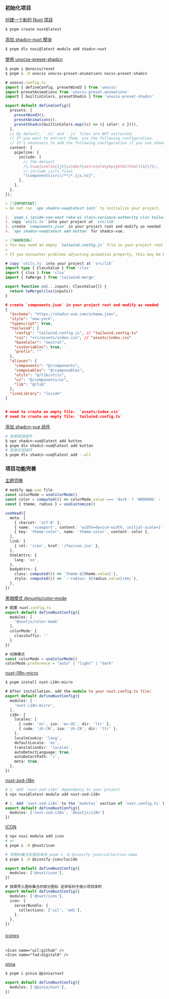 ### 初始化项目

[创建一个新的 Nuxt 项目](https://www.shadcn-vue.com/docs/installation/nuxt.html)

```bash
$ pnpm create nuxt@latest
```

[添加 shadcn-nuxt 模块](https://www.shadcn-vue.com/docs/installation/nuxt.html)

```bash
$ pnpm dlx nuxi@latest module add shadcn-nuxt
```

[使用 unocss-preset-shadcn](https://github.com/unocss-community/unocss-preset-shadcn)

```bash
$ pnpm i @unocss/reset
$ pnpm i -D unocss unocss-preset-animations nocss-preset-shadcn
```

```ts
# unocss.config.ts
import { defineConfig, presetWind3 } from 'unocss'
import presetAnimations from 'unocss-preset-animations'
import { builtinColors, presetShadcn } from 'unocss-preset-shadcn'

export default defineConfig({
  presets: [
    presetWind3(),
    presetAnimations(),
    presetShadcn(builtinColors.map((c) => ({ color: c }))),
  ],
  // By default, `.ts` and `.js` files are NOT extracted.
  // If you want to extract them, use the following configuration.
  // It's necessary to add the following configuration if you use shadcn-vue or shadcn-svelte.
  content: {
    pipeline: {
      include: [
        // the default
        /\.(vue|svelte|[jt]sx|mdx?|astro|elm|php|phtml|html)($|\?)/,
        // include js/ts files
        "(components|src)/**/*.{js,ts}",
      ],
    },
  },
});
```

```md
> [!IMPORTANT]
> Do not run `npx shadcn-vue@latest init` to initialize your project.

1. `pnpm i lucide-vue-next reka-ui class-variance-authority clsx tailwind-merge` for shadcn-vue.
2. copy `utils.ts` into your project at `src/lib`
3. create `components.json` in your project root and modify as needed
4. `npx shadcn-vue@latest add button` for shadcn-vue.

> [!WARNING]
> You may need an empty `tailwind.config.js` file in your project root to make cli commands happy.
>
> If you encounter problems adjusting animation property, this may be because [tailwind-animate](https://github.com/jamiebuilds/tailwindcss-animate) has [duplicate rules about animation and transition](https://github.com/jamiebuilds/tailwindcss-animate/pull/46). You can refer to [Migration Guide from Animations Preset for UnoCSS](https://unocss-preset-animations.aelita.me/guide/migration.html) to solve this problem.
```

```ts
# copy `utils.ts` into your project at `src/lib`
import type { ClassValue } from 'clsx'
import { clsx } from 'clsx'
import { twMerge } from 'tailwind-merge'

export function cn(...inputs: ClassValue[]) {
  return twMerge(clsx(inputs))
}
```

```json
# create `components.json` in your project root and modify as needed
{
  "$schema": "https://shadcn-vue.com/schema.json",
  "style": "new-york",
  "typescript": true,
  "tailwind": {
    "config": "tailwind.config.js", // "tailwind.config.ts"
    "css": "src/assets/index.css", // "assets/index.css"
    "baseColor": "neutral",
    "cssVariables": true,
    "prefix": ""
  },
  "aliases": {
    "components": "@/components",
    "composables": "@/composables",
    "utils": "@/lib/utils",
    "ui": "@/components/ui",
    "lib": "@/lib"
  },
  "iconLibrary": "lucide"
}


# need to create an empty file:  `assets/index.css`
# need to create an empty file: `tailwind.config.ts`
```

[添加 shadcn-vue 组件](https://www.shadcn-vue.com/docs/cli.html)

```bash
# 安装按钮组件
$ npx shadcn-vue@latest add button
$ pnpm dlx shadcn-vue@latest add button
# 安装全部组件
$ pnpm dlx shadcn-vue@latest add --all
```

### 项目功能完善

[主题切换](https://github.com/unocss-community/unocss-preset-shadcn/blob/main/playground/src/components/theme-switch.tsx)

```ts
# modify app.vue file
const colorMode = useColorMode()
const color = computed(() => colorMode.value === 'dark' ? '#09090b' : '#ffffff')
const { theme, radius } = useCustomize()

useHead({
  meta: [
    { charset: 'utf-8' },
    { name: 'viewport', content: 'width=device-width, initial-scale=1' },
    { key: 'theme-color', name: 'theme-color', content: color },
  ],
  link: [
    { rel: 'icon', href: '/favicon.ico' },
  ],
  htmlAttrs: {
    lang: 'en',
  },
  bodyAttrs: {
    class: computed(() => `theme-${theme.value}`),
    style: computed(() => `--radius: ${radius.value}rem;`),
  },
})
```

[黑暗模式 @nuxtjs/color-mode](https://www.shadcn-vue.com/docs/dark-mode.html)

```ts
# 配置 nuxt.config.ts
export default defineNuxtConfig({
  modules: [
    '@nuxtjs/color-mode'
  ],
  colorMode: {
    classSuffix: ''
  }
})
```

```ts
# 切换模式
const colorMode = useColorMode()
colorMode.preference = "auto" | "light" | "dark"
```

[nuxt-i18n-micro](https://s00d.github.io/nuxt-i18n-micro/)

```bash
$ pnpm install nuxt-i18n-micro
```

```ts
# After installation, add the module to your nuxt.config.ts file:
export default defineNuxtConfig({
  modules: [
    'nuxt-i18n-micro',
  ],
  i18n: {
    locales: [
      { code: 'en', iso: 'en-US', dir: 'ltr' },
      { code: 'zh-CN', iso: 'zh-CN', dir: 'ltr' },
    ],
    localeCookie: 'lang',
    defaultLocale: 'en',
    translationDir: 'locales',
    autoDetectLanguage: true,
    autoDetectPath: '/',
    meta: true,
  },
})
```

[nuxt-zod-i18n](https://github.com/xibman/nuxt-zod-i18n)

```bash
# 1. Add `nuxt-zod-i18n` dependency to your project
$ npx nuxi@latest module add nuxt-zod-i18n
```

```ts
# 2. Add `nuxt-zod-i18n` to the `modules` section of `nuxt.config.ts` before `@nuxtjs/i18n` module
export default defineNuxtConfig({
  modules: ['nuxt-zod-i18n', '@nuxtjs/i18n']
})
```

[ICON](https://nuxt.com/modules/icon)

```bash
$ npx nuxi module add icon
# or
$ pnpm i -D @nuxt/icon

# 将图标集合安装到本地 pnpm i -D @iconify-json/collection-name
$ pnpm i -D @iconify-json/lucide
```

```ts
export default defineNuxtConfig({
  modules: ['@nuxt/icon'],
})
```

```ts
# 按需导入图标集合的部分图标 这样有利于缩小项目体积
export default defineNuxtConfig({
  modules: ['@nuxt/icon'],
  icon: {
    serverBundle: {
      collections: ['uil', 'mdi'],
    },
  },
})
```

###### [icones](https://icones.js.org/)

```vue
<Icon name="uil:github" />
<Icon name="fad:digital8" />
```

[pinia](https://nuxt.com/modules/pinia)

```bash
$ pnpm i pinia @pinia/nuxt
```

```ts
export default defineNuxtConfig({
  modules: ['@pinia/nuxt'],
})
```
